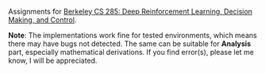 Assignments for [Berkeley CS 285: Deep Reinforcement Learning, Decision Making, and Control](http://rail.eecs.berkeley.edu/deeprlcourse/).

**Note**: The implementations work fine for tested environments, which means there may have bugs not detected.
The same can be suitable for **Analysis** part, especially mathematical derivations. If you find error(s), please let me know, I will be appreciated.
